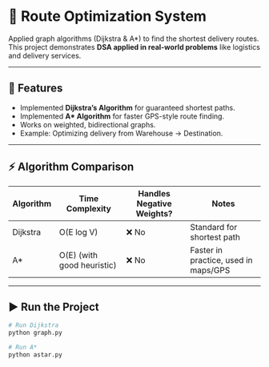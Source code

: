 # 🚚 Route Optimization System

Applied graph algorithms (Dijkstra & A*) to find the shortest delivery routes.  
This project demonstrates **DSA applied in real-world problems** like logistics and delivery services.

---

## 📌 Features
- Implemented **Dijkstra’s Algorithm** for guaranteed shortest paths.
- Implemented **A\* Algorithm** for faster GPS-style route finding.
- Works on weighted, bidirectional graphs.
- Example: Optimizing delivery from Warehouse → Destination.

---

## ⚡ Algorithm Comparison

| Algorithm    | Time Complexity  | Handles Negative Weights? | Notes |
|--------------|------------------|----------------------------|-------|
| Dijkstra     | O(E log V)       | ❌ No                     | Standard for shortest path |
| A*           | O(E) (with good heuristic) | ❌ No | Faster in practice, used in maps/GPS |

---

## ▶️ Run the Project

```bash
# Run Dijkstra
python graph.py

# Run A*
python astar.py
